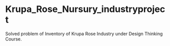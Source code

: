 # Krupa_Rose_Nursury_industryproject
Solved problem of Inventory of Krupa Rose Industry under Design Thinking Course.
